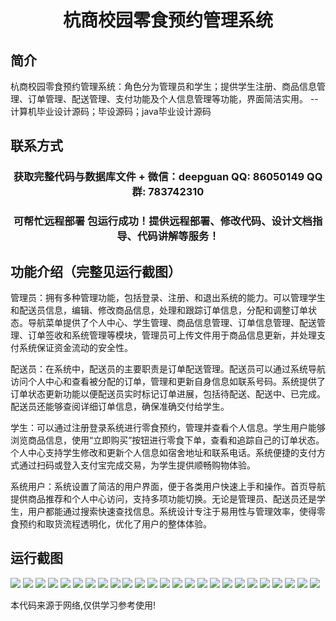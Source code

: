 <p><h1 align="center">杭商校园零食预约管理系统</h1></p>

## 简介
杭商校园零食预约管理系统：角色分为管理员和学生；提供学生注册、商品信息管理、订单管理、配送管理、支付功能及个人信息管理等功能，界面简洁实用。    --计算机毕业设计源码；毕设源码；java毕业设计源码


## 联系方式
<p><h3 align="center">获取完整代码与数据库文件 + 微信：deepguan QQ: 86050149 QQ群: 783742310</h3></p>
<p><h3 align="center">可帮忙远程部署 包运行成功！提供远程部署、修改代码、设计文档指导、代码讲解等服务！</h3></p>

## 功能介绍（完整见运行截图）
管理员：拥有多种管理功能，包括登录、注册、和退出系统的能力。可以管理学生和配送员信息，编辑、修改商品信息，处理和跟踪订单信息，分配和调整订单状态。导航菜单提供了个人中心、学生管理、商品信息管理、订单信息管理、配送管理、订单签收和系统管理等模块，管理员可上传文件用于商品信息更新，并处理支付系统保证资金流动的安全性。

配送员：在系统中，配送员的主要职责是订单配送管理。配送员可以通过系统导航访问个人中心和查看被分配的订单，管理和更新自身信息如联系号码。系统提供了订单状态更新功能以便配送员实时标记订单进展，包括待配送、配送中、已完成。配送员还能够查阅详细订单信息，确保准确交付给学生。

学生：可以通过注册登录系统进行零食预约，管理并查看个人信息。学生用户能够浏览商品信息，使用“立即购买”按钮进行零食下单，查看和追踪自己的订单状态。个人中心支持学生修改和更新个人信息如宿舍地址和联系电话。系统便捷的支付方式通过扫码或登入支付宝完成交易，为学生提供顺畅购物体验。

系统用户：系统设置了简洁的用户界面，便于各类用户快速上手和操作。首页导航提供商品推荐和个人中心访问，支持多项功能切换。无论是管理员、配送员还是学生，用户都能通过搜索快速查找信息。系统设计专注于易用性与管理效率，使得零食预约和取货流程透明化，优化了用户的整体体验。


## 运行截图
![](img/001.jpg)
![](img/002.jpg)
![](img/003.jpg)
![](img/004.jpg)
![](img/005.jpg)
![](img/006.jpg)
![](img/007.jpg)
![](img/008.jpg)
![](img/009.jpg)
![](img/010.jpg)
![](img/011.jpg)
![](img/012.jpg)
![](img/013.jpg)
![](img/014.jpg)
![](img/015.jpg)
![](img/016.jpg)
![](img/017.jpg)
![](img/018.jpg)
![](img/019.jpg)
![](img/020.jpg)
![](img/021.jpg)
![](img/022.jpg)
![](img/023.jpg)
![](img/024.jpg)
![](img/025.jpg)

<p>本代码来源于网络,仅供学习参考使用!</p>
